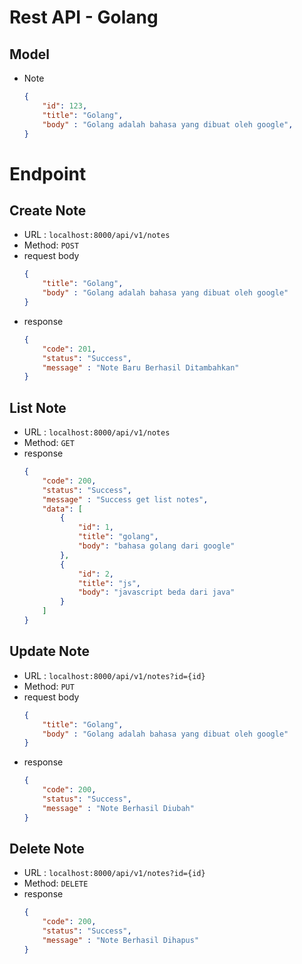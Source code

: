 # Rest API - Golang

## Model
- Note
    ```json
    {
        "id": 123,
        "title": "Golang",
        "body" : "Golang adalah bahasa yang dibuat oleh google",
    }
    ```
# Endpoint
## Create Note
- URL : `localhost:8000/api/v1/notes`
- Method: `POST`
- request body
    ```json
    {
	    "title": "Golang",
	    "body" : "Golang adalah bahasa yang dibuat oleh google"
    }
    ```
- response 
    ```json
    {
	    "code": 201,
	    "status": "Success",
	    "message" : "Note Baru Berhasil Ditambahkan"
    }
    ```
## List Note
- URL : `localhost:8000/api/v1/notes`
- Method: `GET`
- response 
    ```json
    {
	    "code": 200,
	    "status": "Success",
	    "message" : "Success get list notes",
        "data": [
            {
                "id": 1,
                "title": "golang",
                "body": "bahasa golang dari google"
            },
            {
                "id": 2,
                "title": "js",
                "body": "javascript beda dari java"
            }
        ]
    }
    ```
## Update Note
- URL : `localhost:8000/api/v1/notes?id={id}`
- Method: `PUT`
- request body
    ```json
    {
	    "title": "Golang",
	    "body" : "Golang adalah bahasa yang dibuat oleh google"
    }
    ```
- response 
    ```json
    {
	    "code": 200,
	    "status": "Success",
	    "message" : "Note Berhasil Diubah"
    }
    ```
## Delete Note
- URL : `localhost:8000/api/v1/notes?id={id}`
- Method: `DELETE`
- response 
    ```json
    {
	    "code": 200,
	    "status": "Success",
	    "message" : "Note Berhasil Dihapus"
    }
    ```